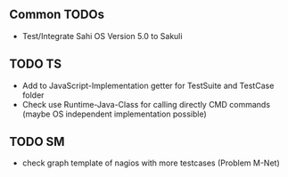 
## Common TODOs
* Test/Integrate Sahi OS Version 5.0 to Sakuli

## TODO TS
* Add to JavaScript-Implementation getter for TestSuite and TestCase folder
* Check use Runtime-Java-Class for calling directly CMD commands (maybe OS independent implementation possible)

## TODO SM
* check graph template of nagios with more testcases (Problem M-Net)
